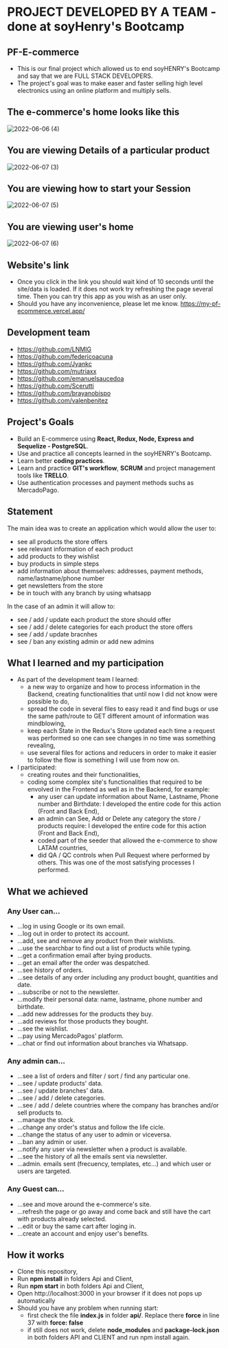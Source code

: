 # PROJECT DEVELOPED  BY A TEAM - done at soyHenry's Bootcamp

## PF-E-commerce
- This is our final project which allowed us to end soyHENRY's Bootcamp and say that we are FULL STACK DEVELOPERS.
- The project's goal was to make easer and faster selling high level electronics using an online platform and multiply sells.

## The e-commerce's home looks like this
![2022-06-06 (4)](https://user-images.githubusercontent.com/96741070/172272812-6003d223-8029-4137-837c-a1fba0520e35.png)

## You are viewing Details of a particular product
![2022-06-07 (3)](https://user-images.githubusercontent.com/96741070/172387720-ad075a9d-c9b1-4a48-87f0-1055b62d6450.png)

## You are viewing how to start your Session
![2022-06-07 (5)](https://user-images.githubusercontent.com/96741070/172388080-bc164cbf-9efe-4d5b-8925-f7843d2a9699.png)

## You are viewing user's home
![2022-06-07 (6)](https://user-images.githubusercontent.com/96741070/172388845-08e981f4-b726-4a80-b58c-e5fa4bc3d628.png)

## Website's link
* Once you click in the link you should wait kind of 10 seconds until the site/data is loaded. If it does not work try refreshing the page several time. Then you can try this app as you wish as an user only.
* Should you have any inconvenience, please let me know.
https://my-pf-ecommerce.vercel.app/

## Development team
- https://github.com/LNMIG
- https://github.com/federicoacuna
- https://github.com/Jyankc
- https://github.com/mutriaxx
- https://github.com/emanuelsaucedoa
- https://github.com/Scerutti
- https://github.com/brayanobispo
- https://github.com/valenbenitez

## Project's Goals
- Build an E-commerce using **React, Redux, Node, Express and Sequelize - PostgreSQL**.
- Use and practice all concepts learned in the soyHENRY's Bootcamp.
- Learn better **coding practices**.
- Learn and practice **GIT's workflow**, **SCRUM** and project management tools like **TRELLO**.
- Use authentication processes and payment methods suchs as MercadoPago.

## Statement
The main idea was to create an application which would allow the user to:
- see all products the store offers
- see relevant information of each product
- add products to they wishlist
- buy products in simple steps
- add information about themselves: addresses, payment methods, name/lastname/phone number
- get newsletters from the store
- be in touch with any branch by using whatsapp

In the case of an admin it will allow to:
- see / add / update each product the store should offer
- see / add / delete categories for each product the store offers
- see / add / update bracnhes
- see / ban any existing admin or add new admins

## What I learned and my participation
- As part of the development team I learned:
  - a new way to organize and how to process information in the Backend, creating functionalities that until now I did not know were possible to do,
  - spread the code in several files to easy read it and find bugs or use the same path/route to GET different amount of information was mindblowing,
  - keep each State in the Redux's Store updated each time a request was performed so one can see changes in no time was something revealing,
  - use several files for actions and reducers in order to make it easier to follow the flow is something I will use from now on.
- I participated:
  - creating routes and their functionalities,
  - coding some complex site's functionalities that required to be envolved in the Frontend as well as in the Backend, for example:
    - any user can update information about Name, Lastname, Phone number and Birthdate: I developed the entire code for this action (Front and Back End),
    - an admin can See, Add or Delete any category the store / products require: I developed the entire code for this action (Front and Back End),
    - coded part of the seeder that allowed the e-commerce to show LATAM countries,
    - did QA / QC controls when Pull Request where performed by others. This was one of the most satisfying processes I performed. 

## What we achieved
### Any User can...
*	...log in using Google or its own email.
* ...log out in order to protect its account.
*	...add, see and remove any product from their wishlists.
*	...use the searchbar to find out a list of products while typing.
* ...get a confirmation email after bying products.
* ...get an email after the order was despatched.
*	...see history of orders.
*	...see details of any order including any product bought, quantities and date.
*	...subscribe or not to the newsletter.
*	...modify their personal data: name, lastname, phone number and birthdate.
*	...add new addresses for the products they buy.
*	...add reviews for those products they bought.
*	...see the wishlist.
*	...pay using MercadoPagos' platform.
*	...chat or find out information about branches via Whatsapp.

### Any admin can...
* ...see a list of orders and filter / sort / find any particular one.
* ...see / update products' data.
* ...see / update branches' data.
* ...see / add / delete categories.
* ...see / add / delete countries where the company has branches and/or sell products to.
*	...manage the stock.
*	...change any order's status and follow the life cicle.
*	...change the status of any user to admin or viceversa.
*	...ban any admin or user.
*	...notify any user via newsletter when a product is available.
* ...see the history of all the emails sent via newsletter.
*	...admin. emails sent (frecuency, templates, etc...) and which user or users are targeted.

### Any Guest can...
*	...see and move around the e-commerce's site.
*	...refresh the page or go away and come back and still have the cart with products already selected.
*	...edit or buy the same cart after loging in.
*	...create an account and enjoy user's benefits.

## How it works
* Clone this repository,
* Run **npm install** in folders Api and Client,
* Run **npm start** in both folders Api and Client,
* Open http://localhost:3000 in your browser if it does not pops up automatically
* Should you have any problem when running start:
  - first check the file **index.js** in folder **api/**. Replace there **force** in line 37 with **force: false**
  - if still does not work, delete **node_modules** and **package-lock.json** in both folders API and CLIENT and run npm install again.
